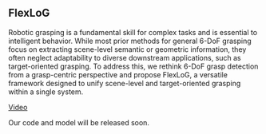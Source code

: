 ## FlexLoG

Robotic grasping is a fundamental skill for complex tasks and is essential to intelligent behavior. While most prior methods for general 6-DoF grasping focus on extracting scene-level semantic or geometric information, they often neglect adaptability to diverse downstream applications, such as target-oriented grasping. To address this, we
rethink 6-DoF grasp detection from a grasp-centric perspective and propose FlexLoG, a versatile framework designed to unify scene-level and target-oriented grasping within a single system.

[Video](https://youtu.be/9g1K2-C8koc?si=qYw6TGF0ceMztYMT)

Our code and model will be released soon.
